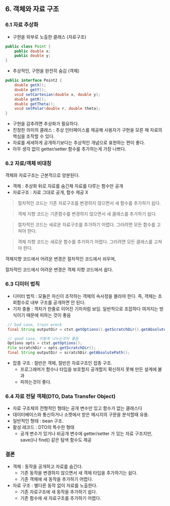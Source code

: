 ## 6. 객체와 자료 구조

### 6.1 자료 추상화
- 구현을 외부로 노출한 클래스 (자료구조)
```java
public class Point {
    public double x;
    public double y;
}
```


- 추상적인, 구현을 완전히 숨김 (객체)
```java
public interface Point2 {
    double getX();
    double getY();
    void setCartesian(double x, double y);
    double getR();
    double getTheta();
    void setPolar(double r, double theta);
}
```


- 구현을 감추려면 추상화가 필요하다. 
- 진정한 의미의 클래스 : 추상 인터페이스를 제공해 사용자가 구현을 모른 채 자료의 핵심을 조작할 수 있다. 
- 자료를 세세하게 공개하기보다는 추상적인 개념으로 표현하는 편이 좋다. 
- 아무 생각 없이 getter/setter 함수를 추가하는게 가장 나쁘다. 

### 6.2 자료/객체 비대칭
객체와 자료구조는 근본적으로 양분된다.
- 객체 : 추상화 뒤로 자료를 숨긴채 자료를 다루는 함수만 공개
- 자료구조 : 자료 그대로 공개, 함수 제공 X


> 절차적인 코드는 기존 자료구조를 변경하지 않으면서 새 함수를 추가하기 쉽다.

> 객체 지향 코드는 기존함수를 변경하지 않으면서 새 클래스를 추가하기 쉽다.

> 절차적인 코드는 새로운 자료구조를 추가하기 어렵다. 그러려면 모든 함수를 고쳐야 한다.

> 객체 지향 코드는 새로운 함수를 추가하기 어렵다. 그러려면 모든 클래스를 고쳐야 한다.

객체지향 코드에서 어려운 변경은 절차적인 코드에서 쉬우며, 

절차적인 코드에서 어려운 변경은 객체 지향 코드에서 쉽다.


### 6.3 디미터 법칙
- 디미터 법칙 : 모듈은 자신이 조작하는 객체의 속사정을 몰라야 한다. 즉, 객체는 조회함수로 내부 구조를 공개하면 안 된다.
- 기차 충돌 : 객차가 한줄로 이어진 기차처럼 보임. 일반적으로 조잡하다 여겨지는 방식이기 때문에 피하는 것이 좋음
```java
 // bad case, train wreck
 final String outputDir = ctxt.getOptions().getScratchDir().getAbsolutePath();

 // good case, 이렇게 나누는것이 좋음
 Options opts = ctxt.getOptions();
 File scratchDir = opts.getScratchDir();
 final String outputDir = scratchDir.getAbsolutePath();
```

- 잡종 구조 : 절반은 객체, 절반은 자료구조인 잡종 구조.
    - 프로그래머가 함수나 타입을 보호할지 공개할지 확신하지 못해 만든 설계에 불과
    - 피하는것이 좋다.
    

### 6.4 자료 전달 객체(DTO, Data Transfer Object)
- 자료 구조체의 전형적인 형태는 공개 변수만 있고 함수가 없는 클래스다
- 데이터베이스와 통신하거나 소켓에서 받은 메시지의 구문을 분석할때 유용.
- 일반적인 형태 : bean 구조.
- 활성 레코드 : DTO의 특수한 형태
    - 공개 변수가 있거나 비공개 변수에 getter/setter 가 있는 자료 구조지만, save()나 find() 같은 탐색 함수도 제공

### 결론
- 객체 : 동작을 공개하고 자료를 숨긴다.
    - 기존 동작을 변경하지 않으면서 새 객체 타입을 추가하기는 쉽다.
    - 기존 객체에 새 동작을 추가하기 어렵다.
- 자료 구조 : 별다른 동작 없이 자료를 노출한다.
    - 기존 자료구조에 새 동작을 추가하기 쉽다.
    - 기존 함수에 새 자료구조를 추가하기 어렵다.